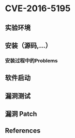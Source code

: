 # CVE-2016-5195

## 实验环境

## 安装（源码,...）

### 安装过程中的Problems

## 软件启动

## 漏洞测试

## 漏洞 Patch

## References
